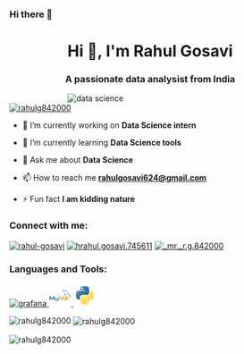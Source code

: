 ### Hi there 👋
<h1 align="center">Hi 👋, I'm Rahul Gosavi</h1>
<h3 align="center">A passionate data analysist from India</h3>
<img align = "right"alt="data science"width="400" src="https://giphy.com/gifs/web-shittyreactiongifs-4FQMuOKR6zQRO.gif">
<p align="left"> <a href="https://github.com/ryo-ma/github-profile-trophy"><img src="https://github-profile-trophy.vercel.app/?username=rahulg842000" alt="rahulg842000" /></a> </p>

- 🔭 I’m currently working on **Data Science intern**

- 🌱 I’m currently learning **Data Science tools**

- 💬 Ask me about **Data Science**

- 📫 How to reach me **rahulgosavi624@gmail.com**

- ⚡ Fun fact **I am kidding nature**

<h3 align="left">Connect with me:</h3>
<p align="left">
<a href="https://linkedin.com/in/rahul-gosavi" target="blank"><img align="center" src="https://raw.githubusercontent.com/rahuldkjain/github-profile-readme-generator/master/src/images/icons/Social/linked-in-alt.svg" alt="rahul-gosavi" height="30" width="40" /></a>
<a href="https://fb.com/hrahul.gosavi.745611" target="blank"><img align="center" src="https://raw.githubusercontent.com/rahuldkjain/github-profile-readme-generator/master/src/images/icons/Social/facebook.svg" alt="hrahul.gosavi.745611" height="30" width="40" /></a>
<a href="https://instagram.com/_mr._r.g.842000" target="blank"><img align="center" src="https://raw.githubusercontent.com/rahuldkjain/github-profile-readme-generator/master/src/images/icons/Social/instagram.svg" alt="_mr._r.g.842000" height="30" width="40" /></a>
</p>

<h3 align="left">Languages and Tools:</h3>
<p align="left"> <a href="https://grafana.com" target="_blank" rel="noreferrer"> <img src="https://www.vectorlogo.zone/logos/grafana/grafana-icon.svg" alt="grafana" width="40" height="40"/> </a> <a href="https://www.mysql.com/" target="_blank" rel="noreferrer"> <img src="https://raw.githubusercontent.com/devicons/devicon/master/icons/mysql/mysql-original-wordmark.svg" alt="mysql" width="40" height="40"/> </a> <a href="https://www.python.org" target="_blank" rel="noreferrer"> <img src="https://raw.githubusercontent.com/devicons/devicon/master/icons/python/python-original.svg" alt="python" width="40" height="40"/> </a> </p>

<p><img align="left" src="https://github-readme-stats.vercel.app/api/top-langs?username=rahulg842000&show_icons=true&locale=en&layout=compact" alt="rahulg842000" /></p>

<p>&nbsp;<img align="center" src="https://github-readme-stats.vercel.app/api?username=rahulg842000&show_icons=true&locale=en" alt="rahulg842000" /></p>

<p><img align="center" src="https://github-readme-streak-stats.herokuapp.com/?user=rahulg842000&" alt="rahulg842000" /></p>


<!--
**RahulG842000/RahulG842000** is a ✨ _special_ ✨ repository because its `README.md` (this file) appears on your GitHub profile.

Here are some ideas to get you started:

- 🔭 I’m currently working on ...
- 🌱 I’m currently learning ...
- 👯 I’m looking to collaborate on ...
- 🤔 I’m looking for help with ...
- 💬 Ask me about ...
- 📫 How to reach me: ...
- 😄 Pronouns: ...
- ⚡ Fun fact: ...
-->
